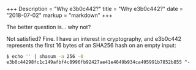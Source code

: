 +++
Description = "Why e3b0c442?"
title = "Why e3b0c442?"
date = "2018-07-02"
markup = "markdown"
+++

The better question is... why not?

Not satisfied? Fine. I have an interest in cryptography, and e3b0c442 represents the first 16 bytes of an SHA256 hash on an empty input:

```bash
$ echo '' | shasum -a 256 -0
e3b0c44298fc1c149afbf4c8996fb92427ae41e4649b934ca495991b7852b855 ^-

```
<!--more-->